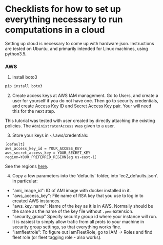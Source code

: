 # Checklists for how to set up everything necessary to run computations in a cloud

Setting up cloud is necessary to come up with hardware json.
Instructions are tested on Ubuntu, and primarily intended for Linux machines,
using python3.5. 

### AWS

1. Install boto3

```bash
pip install boto3
```

2. Create access keys at AWS IAM management. Go to Users, and create a 
user for yourself if you do not have one. Then go to security credentials,
and create Access Key ID and Secret Access Key pair. Your will need this 
for the next step.

This tutorial was tested with user created by directly attaching the 
existing policies. The `AdministratorAccess` was given to a user.

3. Store your keys in ~/.aws/credentials:
```
[default]
aws_access_key_id = YOUR_ACCESS_KEY
aws_secret_access_key = YOUR_SECRET_KEY
region=YOUR_PREFERRED_REGION(eg us-east-1)
```

See the regions [here](http://docs.aws.amazon.com/general/latest/gr/rande.html#ec2_region).

4. Copy a few parameters into the 'defaults' folder, into 'ec2_defaults.json'.
In particular:

* "ami_image_id": ID of AMI image with docker installed in it.
* "aws_access_key": File name of RSA key that you use to log in 
to created AWS instances.
* "aws_key_name": Name of the key as it is in AWS. Normally should be 
the same as the name of the key file without `.pem` extension.
* "security_group" Specify security group id where your instance will run. 
It is easiest to simply allow trafic from all prots to your machine in
security group settings, so that everything works fine.
* "iamfleetrole": To figure out IamFleetRole, go to IAM -> Roles and find 
fleet role (or fleet tagging role - also works). 
